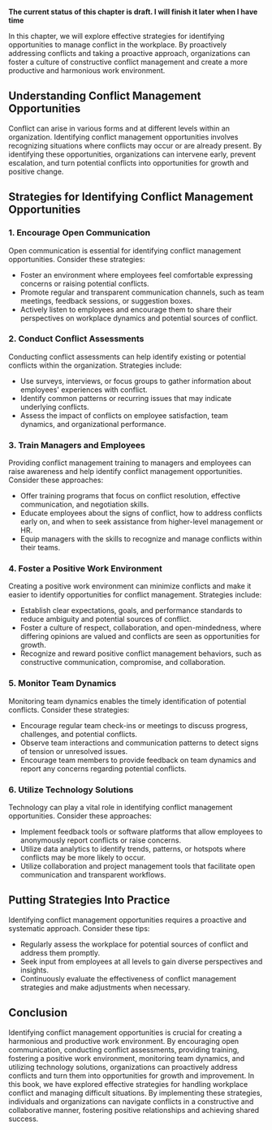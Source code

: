 **The current status of this chapter is draft. I will finish it later when I have time**

In this chapter, we will explore effective strategies for identifying opportunities to manage conflict in the workplace. By proactively addressing conflicts and taking a proactive approach, organizations can foster a culture of constructive conflict management and create a more productive and harmonious work environment.

Understanding Conflict Management Opportunities
-----------------------------------------------

Conflict can arise in various forms and at different levels within an organization. Identifying conflict management opportunities involves recognizing situations where conflicts may occur or are already present. By identifying these opportunities, organizations can intervene early, prevent escalation, and turn potential conflicts into opportunities for growth and positive change.

Strategies for Identifying Conflict Management Opportunities
------------------------------------------------------------

### 1. Encourage Open Communication

Open communication is essential for identifying conflict management opportunities. Consider these strategies:

* Foster an environment where employees feel comfortable expressing concerns or raising potential conflicts.
* Promote regular and transparent communication channels, such as team meetings, feedback sessions, or suggestion boxes.
* Actively listen to employees and encourage them to share their perspectives on workplace dynamics and potential sources of conflict.

### 2. Conduct Conflict Assessments

Conducting conflict assessments can help identify existing or potential conflicts within the organization. Strategies include:

* Use surveys, interviews, or focus groups to gather information about employees' experiences with conflict.
* Identify common patterns or recurring issues that may indicate underlying conflicts.
* Assess the impact of conflicts on employee satisfaction, team dynamics, and organizational performance.

### 3. Train Managers and Employees

Providing conflict management training to managers and employees can raise awareness and help identify conflict management opportunities. Consider these approaches:

* Offer training programs that focus on conflict resolution, effective communication, and negotiation skills.
* Educate employees about the signs of conflict, how to address conflicts early on, and when to seek assistance from higher-level management or HR.
* Equip managers with the skills to recognize and manage conflicts within their teams.

### 4. Foster a Positive Work Environment

Creating a positive work environment can minimize conflicts and make it easier to identify opportunities for conflict management. Strategies include:

* Establish clear expectations, goals, and performance standards to reduce ambiguity and potential sources of conflict.
* Foster a culture of respect, collaboration, and open-mindedness, where differing opinions are valued and conflicts are seen as opportunities for growth.
* Recognize and reward positive conflict management behaviors, such as constructive communication, compromise, and collaboration.

### 5. Monitor Team Dynamics

Monitoring team dynamics enables the timely identification of potential conflicts. Consider these strategies:

* Encourage regular team check-ins or meetings to discuss progress, challenges, and potential conflicts.
* Observe team interactions and communication patterns to detect signs of tension or unresolved issues.
* Encourage team members to provide feedback on team dynamics and report any concerns regarding potential conflicts.

### 6. Utilize Technology Solutions

Technology can play a vital role in identifying conflict management opportunities. Consider these approaches:

* Implement feedback tools or software platforms that allow employees to anonymously report conflicts or raise concerns.
* Utilize data analytics to identify trends, patterns, or hotspots where conflicts may be more likely to occur.
* Utilize collaboration and project management tools that facilitate open communication and transparent workflows.

Putting Strategies Into Practice
--------------------------------

Identifying conflict management opportunities requires a proactive and systematic approach. Consider these tips:

* Regularly assess the workplace for potential sources of conflict and address them promptly.
* Seek input from employees at all levels to gain diverse perspectives and insights.
* Continuously evaluate the effectiveness of conflict management strategies and make adjustments when necessary.

Conclusion
----------

Identifying conflict management opportunities is crucial for creating a harmonious and productive work environment. By encouraging open communication, conducting conflict assessments, providing training, fostering a positive work environment, monitoring team dynamics, and utilizing technology solutions, organizations can proactively address conflicts and turn them into opportunities for growth and improvement. In this book, we have explored effective strategies for handling workplace conflict and managing difficult situations. By implementing these strategies, individuals and organizations can navigate conflicts in a constructive and collaborative manner, fostering positive relationships and achieving shared success.
